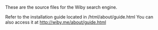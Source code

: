 These are the source files for the Wiby search engine.

Refer to the installation guide located in /html/about/guide.html
You can also access it at http://wiby.me/about/guide.html